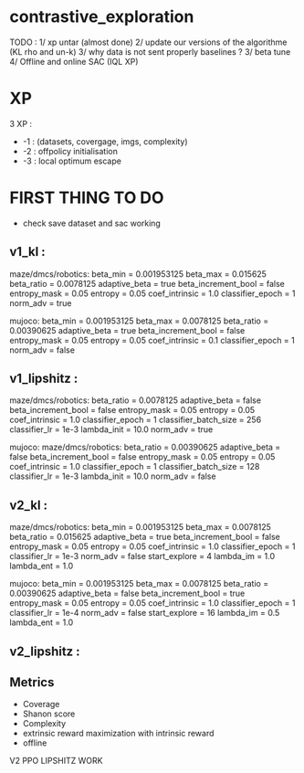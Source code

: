 # contrastive_exploration

TODO : 
1/ xp untar (almost done)
2/ update our versions of the algorithme (KL rho and un-k)
3/ why data is not sent properly baselines ? 
3/ beta tune
4/ Offline and online SAC (IQL XP)

# XP 
3 XP : 
* -1 : (datasets, covergage, imgs, complexity)
* -2 : offpolicy initialisation
* -3 : local optimum escape 

# FIRST THING TO DO
* check save dataset and sac working 




<!-- HP EXPLORATION ONLY -->
## v1_kl : 
maze/dmcs/robotics:
beta_min = 0.001953125
beta_max = 0.015625
beta_ratio = 0.0078125
adaptive_beta = true
beta_increment_bool = false
entropy_mask = 0.05
entropy = 0.05
coef_intrinsic = 1.0
classifier_epoch = 1
norm_adv = true

mujoco:
beta_min = 0.001953125
beta_max = 0.0078125
beta_ratio = 0.00390625
adaptive_beta = true
beta_increment_bool = false
entropy_mask = 0.05
entropy = 0.05
coef_intrinsic = 0.1
classifier_epoch = 1
norm_adv = false

## v1_lipshitz :
maze/dmcs/robotics:
beta_ratio = 0.0078125
adaptive_beta = false
beta_increment_bool = false
entropy_mask = 0.05
entropy = 0.05
coef_intrinsic = 1.0
classifier_epoch = 1
classifier_batch_size = 256
classifier_lr = 1e-3
lambda_init = 10.0
norm_adv = true

mujoco:
maze/dmcs/robotics:
beta_ratio = 0.00390625
adaptive_beta = false
beta_increment_bool = false
entropy_mask = 0.05
entropy = 0.05
coef_intrinsic = 1.0
classifier_epoch = 1
classifier_batch_size = 128
classifier_lr = 1e-3
lambda_init = 10.0
norm_adv = false

## v2_kl :
maze/dmcs/robotics:
beta_min = 0.001953125
beta_max = 0.0078125
beta_ratio = 0.015625
adaptive_beta = true
beta_increment_bool = false
entropy_mask = 0.05
entropy = 0.05
coef_intrinsic = 1.0
classifier_epoch = 1
classifier_lr = 1e-3
norm_adv = false
start_explore =  4
lambda_im = 1.0
lambda_ent = 1.0

mujoco:
beta_min = 0.001953125
beta_max = 0.0078125
beta_ratio = 0.00390625
adaptive_beta = false
beta_increment_bool = true
entropy_mask = 0.05
entropy = 0.05
coef_intrinsic = 1.0
classifier_epoch = 1
classifier_lr = 1e-4
norm_adv = false
start_explore =  16
lambda_im = 0.5
lambda_ent = 1.0

## v2_lipshitz :

## Metrics 
* Coverage 
* Shanon score
* Complexity
* extrinsic reward maximization with intrinsic reward
* offline


V2 PPO LIPSHITZ WORK